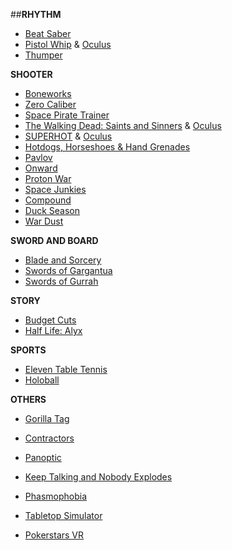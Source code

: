 ##**RHYTHM**
- [Beat Saber](https://store.steampowered.com/app/620980/Beat_Saber/)
- [Pistol Whip](https://store.steampowered.com/app/1079800/Pistol_Whip/) & [Oculus](https://www.oculus.com/experiences/quest/2104963472963790/)
- [Thumper](https://store.steampowered.com/app/356400/Thumper/)


**SHOOTER**
- [Boneworks](https://store.steampowered.com/app/823500/BONEWORKS/)
- [Zero Caliber](https://store.steampowered.com/app/877200/Zero_Caliber_VR/)
- [Space Pirate Trainer](https://store.steampowered.com/app/418650/Space_Pirate_Trainer/)
- [The Walking Dead: Saints and Sinners](https://store.steampowered.com/app/1497590/Saints_and_Sinners/) & [Oculus](https://www.oculus.com/experiences/quest/2897337400373711/?locale=en_US)
- [SUPERHOT](https://store.steampowered.com/app/617830/SUPERHOT_VR/) & [Oculus](https://www.oculus.com/experiences/quest/1921533091289407/)
- [Hotdogs, Horseshoes & Hand Grenades]()
- [Pavlov](https://store.steampowered.com/app/555160/Pavlov_VR/)
- [Onward]()
- [Proton War]()
- [Space Junkies]()
- [Compound]()
- [Duck Season](https://store.steampowered.com/app/503580/Duck_Season/)
- [War Dust](https://store.steampowered.com/app/957790/WAR_DUST__32_vs_32_Battles/)


**SWORD AND BOARD**
- [Blade and Sorcery]()
- [Swords of Gargantua]()
- [Swords of Gurrah]()


**STORY**
- [Budget Cuts]()
- [Half Life: Alyx]()


**SPORTS**
- [Eleven Table Tennis]() 
- [Holoball]()
 
**OTHERS**
- [Gorilla Tag](https://store.steampowered.com/app/1533390/Gorilla_Tag/)
- [Contractors](https://store.steampowered.com/app/963930/Contractors/)

- [Panoptic](https://store.steampowered.com/app/541930/Panoptic/)
- [Keep Talking and Nobody Explodes](https://store.steampowered.com/app/341800/Keep_Talking_and_Nobody_Explodes/)
- [Phasmophobia](https://store.steampowered.com/app/739630/Phasmophobia/)
- [Tabletop Simulator](https://store.steampowered.com/app/286160/Tabletop_Simulator/)

- [Pokerstars VR]()
